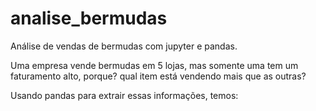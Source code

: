 # analise_bermudas
Análise de vendas de bermudas com jupyter e pandas.

Uma empresa vende bermudas em 5 lojas, mas somente uma tem um faturamento alto, porque? qual item está vendendo mais que as outras? 

Usando pandas para extrair essas informações, temos:
